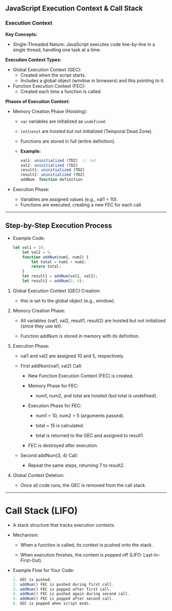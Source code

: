 
## JavaScript Execution Context & Call Stack

### Execution Context

**Key Concepts:**

* Single-Threaded Nature: JavaScript executes code line-by-line in a single thread, handling one task at a time.

**Execution Context Types:**

* Global Execution Context (GEC):
    * Created when the script starts.
    * Includes a global object (window in browsers) and this pointing to it.
* Function Execution Context (FEC):
    * Created each time a function is called.

**Phases of Execution Context:**

* Memory Creation Phase (Hoisting):
    * `var` variables are initialized as `undefined`.
    * `let`/`const` are hoisted but not initialized (Temporal Dead Zone).
    * Functions are stored in full (entire definition).
    * **Example:**

        ```javascript
        val1: uninitialized (TDZ)  // let
        val2: uninitialized (TDZ)
        result1: uninitialized (TDZ)
        result2: uninitialized (TDZ)
        addNum: function definition
        ```

* Execution Phase:
    * Variables are assigned values (e.g., val1 = 10).
    * Functions are executed, creating a new FEC for each call.

---
## Step-by-Step Execution Process


* Example Code:
    ```javascript
    let val1 = 10;
        let val2 = 5;
        function addNum(num1, num2) {
            let total = num1 + num2;
            return total;
        }
        let result1 = addNum(val1, val2);
        let result2 = addNum(3, 4);
    ```

1. Global Execution Context (GEC) Creation:

    * this is set to the global object (e.g., window).

2. Memory Creation Phase:

    * All variables (val1, val2, result1, result2) are hoisted but not initialized (since they use let).

    * Function addNum is stored in memory with its definition.

3. Execution Phase:

    * val1 and val2 are assigned 10 and 5, respectively.

    * First addNum(val1, val2) Call:

        - New Function Execution Context (FEC) is created.

        - Memory Phase for FEC:

            * num1, num2, and total are hoisted (but total is undefined).

        - Execution Phase for FEC:

            * num1 = 10, num2 = 5 (arguments passed).

            * total = 15 is calculated.

            * total is returned to the GEC and assigned to result1.

        - FEC is destroyed after execution.

    * Second addNum(3, 4) Call:

        - Repeat the same steps, returning 7 to result2.

4. Global Context Deletion:

    * Once all code runs, the GEC is removed from the call stack.

---
# Call Stack (LIFO)

* A stack structure that tracks execution contexts.

* Mechanism:

    - When a function is called, its context is pushed onto the stack.

    - When execution finishes, the context is popped off (LIFO: Last-In-First-Out).

* Example Flow for Your Code:
    ```javascript
    1. GEC is pushed.
    2. addNum() FEC is pushed during first call.
    3. addNum() FEC is popped after first call.
    4. addNum() FEC is pushed again during second call.
    5. addNum() FEC is popped after second call.
    6. GEC is popped when script ends.
    ```


